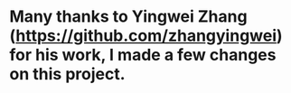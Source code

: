 # Many thanks to Yingwei Zhang (https://github.com/zhangyingwei) for his work, I made a few changes on this project.
